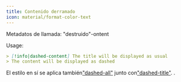 ```yaml
---
title: Contenido derramado
icon: material/format-color-text
---
```


Metadatos de llamada: "destruido"-ontent

Usage:

```md
> [!info|dashed-content] The title will be displayed as usual
> The content will be displayed as dashed
```

El estilo en sí se aplica también["dashed-all"](../combined-styling/page-20.md)
junto con["dashed-title"](../title-styling/page-20.md).
.

